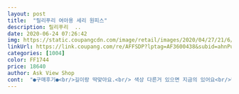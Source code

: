 ```yaml
---
layout: post 
title:  "릴리푸리 여아용 세리 원피스" 
description: 릴리푸리  ..
date: 2020-06-24 07:26:42 
img: https://static.coupangcdn.com/image/retail/images/2020/04/27/21/6/2e32e1cf-a8c1-4e0d-9bcc-00df750a0d79.jpg 
linkUrl: https://link.coupang.com/re/AFFSDP?lptag=AF3600438&subid=ahnPublicAsk&pageKey=1520082291&itemId=2608293732&vendorItemId=70599402601&traceid=V0-113-20e968fa685c9af1 
categories: [1004] 
color: FF1744 
price: 18640 
author: Ask View Shop 
cont:  "●구매후기●<br/>길이랑 딱맞아요.<br/> 색상 다른거 있으면 지금의 있어요<br/>넘 이뿌네요<br/>이뻐요.<br/> 130에 25kg 마른아이인데 헐렁해도<br/>" 
---
```


